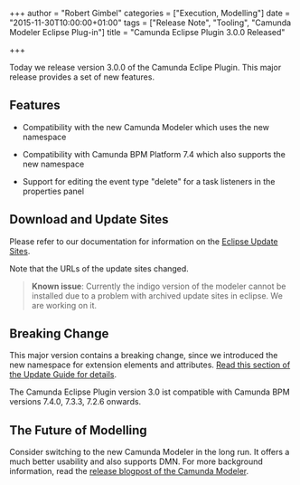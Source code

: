 +++
author = "Robert Gimbel"
categories = ["Execution, Modelling"]
date = "2015-11-30T10:00:00+01:00"
tags = ["Release Note", "Tooling", "Camunda Modeler Eclipse Plug-in"]
title = "Camunda Eclipse Plugin 3.0.0 Released"

+++

Today we release version 3.0.0 of the Camunda Eclipe Plugin. This major release provides a set of new features.
<!--more-->
## Features

* Compatibility with the new Camunda Modeler which uses the new <camunda> namespace

* Compatibility with Camunda BPM Platform 7.4 which also supports the new <camunda> namespace

* Support for editing the event type "delete" for a task listeners in the properties panel

## Download and Update Sites

Please refer to our documentation for information on the [Eclipse Update Sites](https://docs.camunda.org/manual/7.4/modeler/eclipse-plugin/update-sites/).

Note that the URLs of the update sites changed.

> **Known issue**: Currently the indigo version of the modeler cannot be installed due to a problem with archived update sites in eclipse. We are working on it.

## Breaking Change

This major version contains a breaking change, since we introduced the new <camunda> namespace for extension elements and attributes.
[Read this section of the Update Guide for details](https://docs.camunda.org/manual/7.4/update/minor/73-to-74/#changed-url-of-bpmn-extensions-namespace).

The Camunda Eclipse Plugin version 3.0 ist compatible with Camunda BPM versions 7.4.0, 7.3.3, 7.2.6 onwards.

## The Future of Modelling

Consider switching to the new Camunda Modeler in the long run. It offers a much better usability and also supports DMN.
For more background information, read the [release blogpost of the Camunda Modeler](http://blog.camunda.org/post/2015/11/hello-new-camunda-modeler/).
